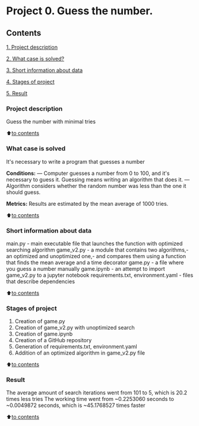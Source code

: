 # Project 0. Guess the number.

## Contents
[1. Project description](https://github.com/Judjin-debug/testProject/blob/master/README.md#Project-description)

[2. What case is solved?](https://github.com/Judjin-debug/testProject/blob/master/README.md#What-case-is-solved)

[3. Short information about data](https://github.com/Judjin-debug/testProject/blob/master/README.md#Short-information-about-data)

[4. Stages of project](https://github.com/Judjin-debug/testProject/blob/master/README.md#Stages-of-project)

[5. Result](https://github.com/Judjin-debug/testProject/blob/master/README.md#Result)

### Project description
Guess the number with minimal tries

:arrow_up:[to contents](https://github.com/Judjin-debug/testProject/blob/master/README.md#Contents)

### What case is solved
It's necessary to write a program that guesses a number

**Conditions:**
— Computer guesses a number from 0 to 100, and it's necessary to guess it. Guessing means writing an algorithm that does it.
— Algorithm considers whether the random number was less than the one it should guess.

**Metrics:**
Results are estimated by the mean average of 1000 tries.

:arrow_up:[to contents](https://github.com/Judjin-debug/testProject/blob/master/README.md#Contents)

### Short information about data
main.py - main executable file that launches the function with optimized searching algorithm
game_v2.py - a module that contains two algorithms,- an optimized and unoptimized one,- and compares them using a function that finds the mean average and a time decorator
game.py - a file where you guess a number manually
game.ipynb - an attempt to import game_v2.py to a jupyter notebook
requirements.txt, environment.yaml - files that describe dependencies

:arrow_up:[to contents](https://github.com/Judjin-debug/testProject/blob/master/README.md#Contents)

### Stages of project
1. Creation of game.py
2. Creation of game_v2.py with unoptimized search
3. Creation of game.ipynb
4. Creation of a GitHub repository
5. Generation of requirements.txt, environment.yaml
6. Addition of an optimized algorithm in game_v2.py file

:arrow_up:[to contents](https://github.com/Judjin-debug/testProject/blob/master/README.md#Contents)

### Result
The average amount of search iterations went from 101 to 5, which is 20.2 times less tries
The working time went from ~0.2253060 seconds to ~0.0049872 seconds, which is ~45.1768527 times faster

:arrow_up:[to contents](https://github.com/Judjin-debug/testProject/blob/master/README.md#Contents)